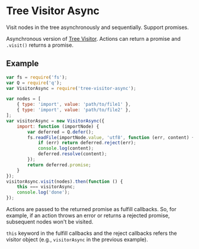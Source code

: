 # Tree Visitor Async

Visit nodes in the tree asynchronously and sequentially. Support promises.

Asynchronous version of [Tree Visitor](https://github.com/curvedmark/tree-visitor). Actions can return a promise and `.visit()` returns a promise.

## Example

```javascript
var fs = require('fs');
var Q = require('q');
var VisitorAsync = require('tree-visitor-async');

var nodes = [
	{ type: 'import', value: 'path/to/file1' },
	{ type: 'import', value: 'path/to/file2' },
];
var visitorAsync = new VisitorAsync({
	import: function (importNode) {
		var deferred = Q.defer();
		fs.readFile(importNode.value, 'utf8', function (err, content) {
			if (err) return deferred.reject(err);
			console.log(content);
			deferred.resolve(content);
		});
		return deferred.promise;
	}
});
visitorAsync.visit(nodes).then(function () {
	this === visitorAsync;
	console.log('done');
});
```

Actions are passed to the returned promise as fulfill callbacks. So, for example, if an action throws an error or returns a rejected promise, subsequent nodes won't be visited.

`this` keyword in the fulfill callbacks and the reject callbacks refers the visitor object (e.g., `visitorAsync` in the previous example).